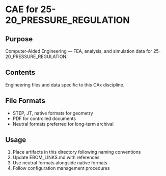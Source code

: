 # CAE for 25-20_PRESSURE_REGULATION

## Purpose
Computer-Aided Engineering — FEA, analysis, and simulation data for 25-20_PRESSURE_REGULATION.

## Contents
Engineering files and data specific to this CAx discipline.

## File Formats
- STEP, JT, native formats for geometry
- PDF for controlled documents
- Neutral formats preferred for long-term archival

## Usage
1. Place artifacts in this directory following naming conventions
2. Update EBOM_LINKS.md with references
3. Use neutral formats alongside native formats
4. Follow configuration management procedures
